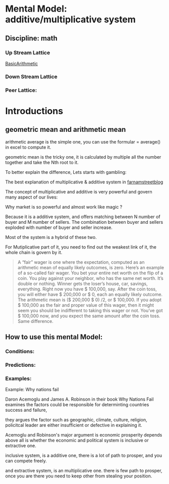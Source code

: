 # Mental Model: additive/multiplicative system

## Discipline: math

### Up Stream Lattice

[BasicArithmetic](BasicArithmetic.md)


### Down Stream Lattice

### Peer Lattice:

# Introductions

## geometric mean and arithmetic mean

arithmetic average is the simple one, you can use the formular = average() in excel to compute it.

geometric mean is the tricky one, it is calculated by multiple all the number together and take the Nth root to it.


To better explain the difference, Lets starts with gambling:



The best explanation of multiplicative & additive system in [farnamstreetblog](https://www.farnamstreetblog.com/2016/08/mental-model-multiplicative-systems/)

The concept of multiplicative and additive is very powerful and govern many aspect of our lives:

Why market is so powerful and almost work like magic ?

Because it is a additive system, and offers matching between N number of buyer and M number of sellers. The combination between buyer and sellers exploded with number of buyer and seller increase.


Most of the system is a hybrid of these two.

For Mutiplicative part of it, you need to find out the weakest link of it, the whole chain is govern by it.

> A “fair” wager is one where the expectation, computed as an arithmetic mean of equally likely outcomes, is zero. Here’s an example of a so-called fair wager. You bet your entire net worth on the flip of a coin. You play against your neighbor, who has the same net worth. It’s double or nothing. Winner gets the loser’s house, car, savings, everything. Right now you have $ 100,000, say. After the coin toss, you will either have $ 200,000 or $ 0, each an equally likely outcome. The arithmetic mean is ($ 200,000   $ 0) /2, or $ 100,000. If you adopt $ 100,000 as the fair and proper value of this wager, then it might seem you should be indifferent to taking this wager or not. You’ve got $ 100,000 now, and you expect the same amount after the coin toss. Same difference.





## How to use this mental Model:



### Conditions:

### Predictions:

### Examples:

Example: Why nations fail

Daron Acemoglu and James A. Robinson in their book Why Nations Fail examines the factors could be responsible for determinting countries success and failure,

they argues the factor such as geographic, climate, culture, religion, policitcal leader are either insufficient or defective in explaining it.

Acemoglu and Robinson's major argument is economic prosperity depends above all is whether the economic and political system is inclusive or extractive one.

inclusive system, is a additive one, there is a lot of path to prosper, and you can compete freely.

and extractive system, is an multiplicative one. there is few path to prosper, once you are there you need to keep other from stealing your position.

